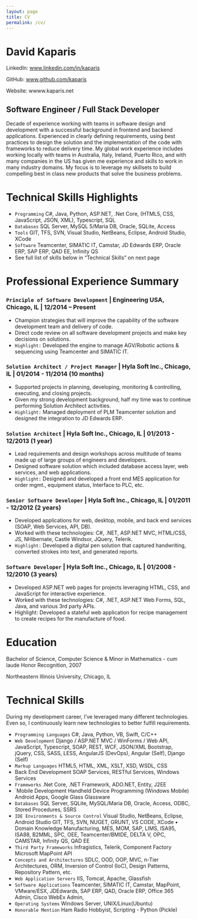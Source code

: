 ```yaml
---
layout: page
title: CV
permalink: /cv/
---
```


# David Kaparis
LinkedIn: www.linkedin.com/in/kaparis 

GitHub: www.github.com/kaparis

Website: wwww.kaparis.net

## Software Engineer / Full Stack Developer
Decade of experience working with teams in software design and development with a successful background in frontend and backend applications. Experienced in clearly defining requirements, using best practices to design the solution and the implementation of the code with frameworks to reduce delivery time. My global work experience includes working locally with teams in Australia, Italy, Ireland, Puerto Rico, and with many companies in the US has given me experience and skills to work in many industry domains. My focus is to leverage my skillsets to build compelling best in class new products that solve the business problems.

# Technical Skills Highlights
* `Programming`	C#, Java, Python, ASP.NET, .Net Core, (HTML5, CSS, JavaScript, JSON, XML), Typescript, SQL
* `Databases` SQL Server, MySQL 5/Maria DB, Oracle, SQLite, Access
* `Tools` GIT, TFS, SVN, Visual Studio, NetBeans, Eclipse, Android Studio, XCode
* `Software` Teamcenter, SIMATIC IT, Camstar, JD Edwards ERP, Oracle ERP, SAP ERP, QAD EE, Infinity QS
* See full list of skills below in “Technical Skills” on next page

# Professional Experience Summary

### `Principle of Software Development` | Engineering USA, Chicago, IL | 12/2014 – Present
* Champion strategies that will improve the capability of the software development team and delivery of code. 
* Direct code review on all software development projects and make key decisions on solutions.
* `Highlight:` Developed the engine to manage AGV/Robotic actions & sequencing using Teamcenter and SIMATIC IT.

### `Solution Architect / Project Manager` | Hyla Soft Inc., Chicago, IL | 01/2014 - 11/2014 (10 months)
* Supported projects in planning, developing, monitoring & controlling, executing, and closing projects. 
* Given my strong development background, half my time was to continue performing Solution Architect activities.
* `Highlight:` Managed deployment of PLM Teamcenter solution and designed the integration to JD Edwards ERP.

### `Solution Architect` | Hyla Soft Inc., Chicago, IL | 01/2013 - 12/2013 (1 year)
* Lead requirements and design workshops across multitude of teams made up of large groups of engineers and developers. 
* Designed software solution which included database access layer, web services, and web applications.
* `Highlight:` Designed and developed a front end MES application for order mgmt., equipment status, Interface to PLC, etc.

### `Senior Software Developer` | Hyla Soft Inc., Chicago, IL | 01/2011 - 12/2012 (2 years)	
* Developed applications for web, desktop, mobile, and back end services (SOAP, Web Services, API, DB). 
* Worked with these technologies: C#, .NET, ASP.NET MVC, HTML/CSS, JS, NHibernate, Castle Windsor, JQuery, Telerik.
* `Highlight:` Developed a digital pen solution that captured handwriting, converted strokes into text, and generated reports.

### `Software Developer` | Hyla Soft Inc., Chicago, IL | 01/2008 - 12/2010 (3 years)	
* Developed ASP.NET web pages for projects leveraging HTML, CSS, and JavaScript for interactive experience. 
* Worked with these technologies: C#, .NET, ASP.NET Web Forms, SQL, Java, and various 3rd party APIs.
* Highlight: Developed a stateful web application for recipe management to create recipes for the manufacture of food.

# Education
Bachelor of Science, Computer Science & Minor in Mathematics - cum laude Honor Recognition, 2007

Northeastern Illinois University, Chicago, IL 	


# Technical Skills
During my development career, I’ve leveraged many different technologies. Even so, I continuously learn new technologies to better fulfill requirements.

* `Programming Languages` 
C#, Java, Python, VB, Swift, C/C++
* `Web Development`
Django / ASP.NET MVC / WinForms / Web API, 
JavaScript, Typescript, SOAP, REST, WCF, JSON/XML
Bootstrap, jQuery, CSS, SASS, LESS, AngularJS (DevOps), Angular (Self), Django (Self)
* `Markup Languages`
HTML5, HTML, XML, XSLT, XSD, WSDL, CSS
* Back End Development
SOAP Services, RESTful Services, Windows Services
* `Frameworks`
.Net Core, .NET Framework, ADO.NET, Entity, J2EE 
* `Mobile Development
Handheld Device Programming (Windows Mobile)
Android Apps, Google Glass Glassware
* `Databases`
SQL Server, SQLite, MySQL/Maria DB, Oracle, Access, ODBC, Stored Procedures, SSRS
* `IDE Environments & Source Control`
Visual Studio, NetBeans, Eclipse, Android Studio
GIT, TFS, SVN, NUGET, GRUNT, VS CODE, XCode	•	Domain Knowledge
Manufacturing, MES, MOM, SAP, LIMS, ISA95, ISA88, B2MML, SPC, OEE, Teamcenter/BMIDE, DELTA V, OPC, CAMSTAR, Infinity QS, QAD EE
* `Third Party Frameworks`
Infragistics, Telerik, Component Factory
Microsoft MapPoint API
* `Concepts and Architectures`
SDLC, OOD, OOP, MVC, n-Tier Architectures, ORM, Inversion of Control (IoC), Design Patterns, Repository Pattern, etc.
* `Web Application Servers`
IIS, Tomcat, Apache, Glassfish
* `Software Applications`
Teamcenter, SIMATIC IT, Camstar, MapPoint, VMware/ESX, JDEdwards, SAP ERP, QAD, Oracle ERP, Office 365 Admin, Cisco WebEx Admin,
* `Operating Systems`
Windows Server, UNIX/Linux(Ubuntu)
* `Honorable Mention`
Ham Radio Hobbyist, Scripting - Python (Pickle)
